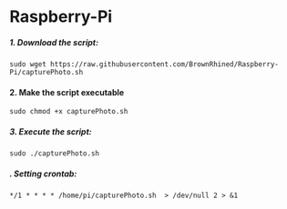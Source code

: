 # Raspberry-Pi



##### 1. Download the script:
```
sudo wget https://raw.githubusercontent.com/BrownRhined/Raspberry-Pi/capturePhoto.sh
```

#### 2. Make the script executable
```
sudo chmod +x capturePhoto.sh
```
##### 3. Execute the script:
```
sudo ./capturePhoto.sh
```

##### . Setting crontab:
```
*/1 * * * * /home/pi/capturePhoto.sh  > /dev/null 2 > &1
```
